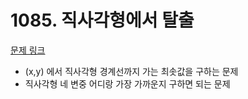 # 1085. 직사각형에서 탈출
[문제 링크](https://www.acmicpc.net/problem/1085)
* (x,y) 에서 직사각형 경계선까지 가는 최솟값을 구하는 문제
* 직사각형 네 변중 어디랑 가장 가까운지 구하면 되는 문제
